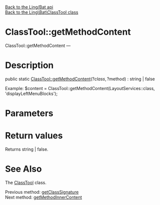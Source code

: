 [Back to the Ling/Bat api](https://github.com/lingtalfi/Bat/blob/master/doc/api/Ling/Bat.md)<br>
[Back to the Ling\Bat\ClassTool class](https://github.com/lingtalfi/Bat/blob/master/doc/api/Ling/Bat/ClassTool.md)


ClassTool::getMethodContent
================



ClassTool::getMethodContent — 




Description
================


public static [ClassTool::getMethodContent](https://github.com/lingtalfi/Bat/blob/master/doc/api/Ling/Bat/ClassTool/getMethodContent.md)(?$class, ?$method) : string | false




Example:
$content = ClassTool::getMethodContent(LayoutServices::class, 'displayLeftMenuBlocks');




Parameters
================



Return values
================

Returns string | false.








See Also
================

The [ClassTool](https://github.com/lingtalfi/Bat/blob/master/doc/api/Ling/Bat/ClassTool.md) class.

Previous method: [getClassSignature](https://github.com/lingtalfi/Bat/blob/master/doc/api/Ling/Bat/ClassTool/getClassSignature.md)<br>Next method: [getMethodInnerContent](https://github.com/lingtalfi/Bat/blob/master/doc/api/Ling/Bat/ClassTool/getMethodInnerContent.md)<br>

